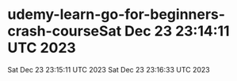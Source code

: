 # udemy-learn-go-for-beginners-crash-courseSat Dec 23 23:14:11 UTC 2023
Sat Dec 23 23:15:11 UTC 2023
Sat Dec 23 23:16:33 UTC 2023
